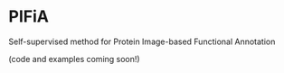# PIFiA
Self-supervised method for Protein Image-based Functional Annotation

(code and examples coming soon!)
